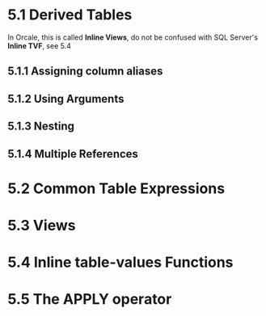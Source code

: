 # 5.1 Derived Tables

In Orcale, this is called **Inline Views**, do not be confused with SQL Server's **Inline TVF**, see 5.4 










## 5.1.1 Assigning column aliases






## 5.1.2 Using Arguments










## 5.1.3 Nesting








## 5.1.4 Multiple References































# 5.2 Common Table Expressions






# 5.3 Views













# 5.4 Inline table-values Functions












# 5.5 The APPLY operator
